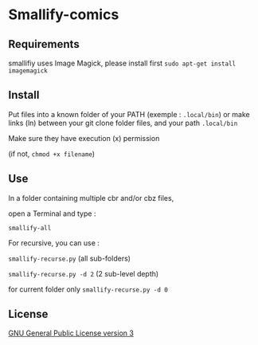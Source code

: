 # Smallify-comics

## Requirements
smallifiy uses Image Magick, please install first
`sudo apt-get install imagemagick`

## Install
Put files into a known folder of your PATH (exemple : `.local/bin`)
or make links (ln) between your git clone folder files, and your path `.local/bin`

Make sure they have execution (x) permission

(if not, `chmod +x filename`)

## Use
In a folder containing multiple cbr and/or cbz files,

open a Terminal and type :

`smallify-all`

For recursive, you can use :

`smallify-recurse.py`
(all sub-folders)

`smallify-recurse.py -d 2`
(2 sub-level depth)

for current folder only
`smallify-recurse.py -d 0`

## License
[GNU General Public License version 3](https://opensource.org/licenses/GPL-3.0)

